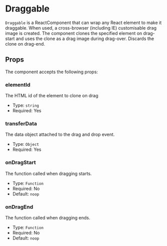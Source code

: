 # Draggable

`Draggable` is a ReactComponent that can wrap any React element to make it draggable. When used, a cross-browser (including IE) customisable drag image is created. The component clones the specified element on drag-start and uses the clone as a drag image during drag-over. Discards the clone on drag-end.

## Props

The component accepts the following props:

### elementId

The HTML id of the element to clone on drag

- Type: `string`
- Required: Yes

### transferData

The data object attached to the drag and drop event.

- Type: `Object`
- Required: Yes

### onDragStart

The function called when dragging starts.

- Type: `Function`
- Required: No
- Default: `noop`

### onDragEnd

The function called when dragging ends.

- Type: `Function`
- Required: No
- Default: `noop`
